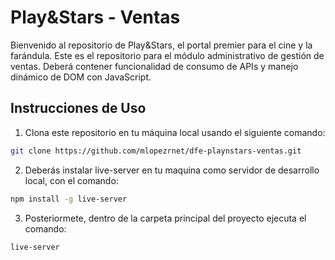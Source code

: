 # Play&Stars - Ventas

Bienvenido al repositorio de Play&Stars, el portal premier para el cine y la farándula.
Este es el repositorio para el módulo administrativo de gestión de ventas.
Deberá contener funcionalidad de consumo de APIs y manejo dinámico de DOM con JavaScript.

## Instrucciones de Uso

1. Clona este repositorio en tu máquina local usando el siguiente comando:

```bash
git clone https://github.com/mlopezrnet/dfe-playnstars-ventas.git
```

2. Deberás instalar live-server en tu maquina como servidor de desarrollo local, con el comando:

```bash
npm install -g live-server
```

3. Posteriormete, dentro de la carpeta principal del proyecto ejecuta el comando:

```bash
live-server
```